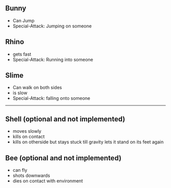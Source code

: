 ## Bunny
- Can Jump
- Special-Attack: Jumping on someone

## Rhino
- gets fast
- Special-Attack: Running into someone

## Slime
- Can walk on both sides
- is slow
- Special-Attack: falling onto someone

---

## Shell (optional and not implemented)
- moves slowly
- kills on contact
- kills on otherside but stays stuck till gravity lets it stand on its feet again

## Bee (optional and not implemented)
- can fly
- shots downwards
- dies on contact with environment
